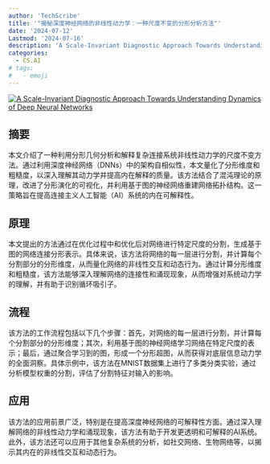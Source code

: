 ```yaml
---
author: 'TechScribe'
title: '"揭秘深度神经网络的非线性动力学：一种尺度不变的分形分析方法"'
date: '2024-07-12'
Lastmod: '2024-07-16'
description: 'A Scale-Invariant Diagnostic Approach Towards Understanding Dynamics of Deep Neural Networks'
categories:
  - CS.AI
# tags:
#   - emoji
---
```


[![A Scale-Invariant Diagnostic Approach Towards Understanding Dynamics of Deep Neural Networks](https://arxiv-research-1301205113.cos.ap-guangzhou.myqcloud.com/images/2407.09585v1.pdf_0.jpg)](https://arxiv.org/abs/2407.09585v1)

## 摘要

本文介绍了一种利用分形几何分析和解释复杂连接系统非线性动力学的尺度不变方法。通过利用深度神经网络（DNNs）中的架构自相似性，本文量化了分形维度和粗糙度，以深入理解其动力学并提高内在解释的质量。该方法结合了混沌理论的原理，改进了分形演化的可视化，并利用基于图的神经网络重建网络拓扑结构。这一策略旨在提高连接主义人工智能（AI）系统的内在可解释性。<!--more-->

## 原理

本文提出的方法通过在优化过程中和优化后对网络进行特定尺度的分割，生成基于图的网络连接分形表示。具体来说，该方法将网络的每一层进行分割，并计算每个分割部分的分形维度，从而量化网络的非线性交互和动态行为。通过计算分形维度和粗糙度，该方法能够深入理解网络的连接性和涌现现象，从而增强对系统动力学的理解，并有助于识别循环吸引子。

## 流程

该方法的工作流程包括以下几个步骤：首先，对网络的每一层进行分割，并计算每个分割部分的分形维度；其次，利用基于图的神经网络学习网络在特定尺度的表示；最后，通过聚合学习到的图，形成一个分形超图，从而获得对底层信息动力学的全面洞察。具体示例中，该方法在MNIST数据集上进行了多类分类实验，通过分析模型权重的分割，评估了分割特征对输入的影响。

## 应用

该方法的应用前景广泛，特别是在提高深度神经网络的可解释性方面。通过深入理解网络的非线性动力学和涌现现象，该方法有助于开发更透明和可解释的AI系统。此外，该方法还可以应用于其他复杂系统的分析，如社交网络、生物网络等，以揭示其内在的非线性交互和动态行为。